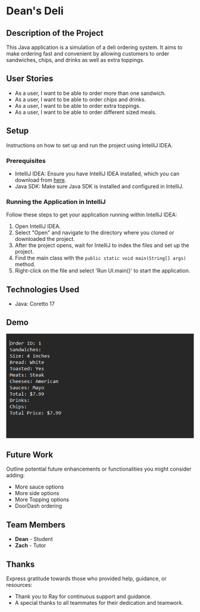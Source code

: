 # Dean's Deli

## Description of the Project

This Java application is a simulation of a deli ordering system. It aims to make ordering fast and convenient by allowing customers to order sandwiches, chips, and drinks as well as extra toppings.


## User Stories


- As a user, I want to be able to order more than one sandwich.
- As a user, I want to be able to order chips and drinks.
- As a user, I want to be able to order extra toppings.
- As a user, I want to be able to order different sized meals.

## Setup

Instructions on how to set up and run the project using IntelliJ IDEA.

### Prerequisites

- IntelliJ IDEA: Ensure you have IntelliJ IDEA installed, which you can download from [here](https://www.jetbrains.com/idea/download/).
- Java SDK: Make sure Java SDK is installed and configured in IntelliJ.

### Running the Application in IntelliJ

Follow these steps to get your application running within IntelliJ IDEA:

1. Open IntelliJ IDEA.
2. Select "Open" and navigate to the directory where you cloned or downloaded the project.
3. After the project opens, wait for IntelliJ to index the files and set up the project.
4. Find the main class with the `public static void main(String[] args)` method.
5. Right-click on the file and select 'Run UI.main()' to start the application.

## Technologies Used

- Java: Coretto 17

## Demo


![img.png](img.png)

## Future Work

Outline potential future enhancements or functionalities you might consider adding:

- More sauce options
- More side options
- More Topping options
- DoorDash ordering


## Team Members

- **Dean** - Student
- **Zach** - Tutor

## Thanks

Express gratitude towards those who provided help, guidance, or resources:

- Thank you to Ray for continuous support and guidance.
- A special thanks to all teammates for their dedication and teamwork.
 